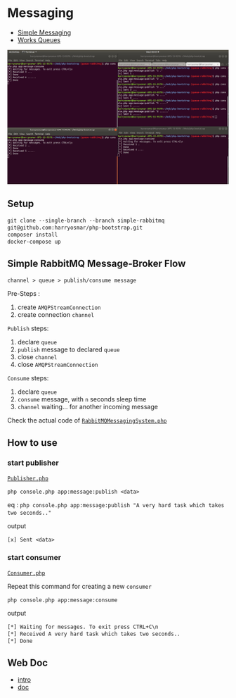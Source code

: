 # Messaging
* [Simple Messaging](https://github.com/harryosmar/php-bootstrap/blob/simple-rabbitmq/readme.md)
* [Works Queues](https://github.com/harryosmar/php-bootstrap/blob/queue-rabbitmq/readme.md)

![publisher & multipe consumer](https://github.com/harryosmar/php-bootstrap/blob/queue-rabbitmq/public/images/queue-multi-workers.jpg)

## Setup

```
git clone --single-branch --branch simple-rabbitmq git@github.com:harryosmar/php-bootstrap.git
composer install
docker-compose up
```

## Simple RabbitMQ Message-Broker Flow

```
channel > queue > publish/consume message
```

Pre-Steps :
1. create `AMQPStreamConnection`
2. create connection `channel`


`Publish` steps:
1. declare `queue`
2. `publish` message to declared `queue`
3. close `channel`
4. close `AMQPStreamConnection`

`Consume` steps:
1. declare `queue`
2. `consume` message, with `n` seconds sleep time
3. `channel` waiting... for another incoming message

Check the actual code of [`RabbitMQMessagingSystem.php`](https://github.com/harryosmar/php-bootstrap/blob/queue-rabbitmq/src/Services/RabbitMQMessagingSystem.php)

## How to use

### start publisher

[`Publisher.php`](https://github.com/harryosmar/php-bootstrap/blob/queue-rabbitmq/src/Console/Messaging/Publisher.php)

```
php console.php app:message:publish <data>
```

eq : `php console.php app:message:publish "A very hard task which takes two seconds.."`

output

```
[x] Sent <data>
```

### start consumer

[`Consumer.php`](https://github.com/harryosmar/php-bootstrap/blob/queue-rabbitmq/src/Console/Messaging/Consumer.php)

Repeat this command for creating a new `consumer`

```
php console.php app:message:consume
```

output

```
[*] Waiting for messages. To exit press CTRL+C\n
[*] Received A very hard task which takes two seconds..
[*] Done
```

## Web Doc

- [intro](https://github.com/harryosmar/php-bootstrap/blob/queue-rabbitmq/web.md)
- [doc](https://github.com/harryosmar/php-bootstrap/blob/queue-rabbitmq/doc.md)
